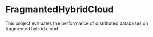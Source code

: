 # FragmantedHybridCloud
This project evaluates the performance of distributed databases on fragmented hybrid cloud 
